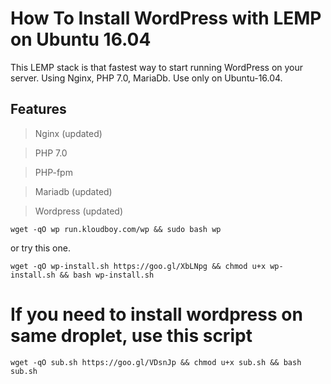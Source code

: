 # How To Install WordPress with LEMP on Ubuntu 16.04

This LEMP stack is that fastest way to start running WordPress on your server. Using Nginx, PHP 7.0, MariaDb.
Use only on Ubuntu-16.04.

## Features

> Nginx (updated)

> PHP 7.0

> PHP-fpm

> Mariadb (updated)

> Wordpress (updated)

`wget -qO wp run.kloudboy.com/wp && sudo bash wp`

or try this one. 

`wget -qO wp-install.sh https://goo.gl/XbLNpg && chmod u+x wp-install.sh && bash wp-install.sh`

# If you need to install wordpress on same droplet, use this script

`wget -qO sub.sh https://goo.gl/VDsnJp && chmod u+x sub.sh && bash sub.sh`
